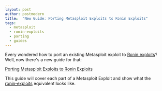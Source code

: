 ```yaml
---
layout: post
author: postmodern
title:  "New Guide: Porting Metasploit Exploits to Ronin Exploits"
tags:
  - metasploit
  - ronin-exploits
  - porting
  - guides
---
```


Every wondered how to port an existing Metasploit exploit to [Ronin
exploits][ronin-exploits]? Well, now there's a new guide for that:


[Porting Metasploit Exploits to Ronin Exploits]

This guide will cover each part of a Metasploit Exploit and show what the
[ronin-exploits] equivalent looks like.

[ronin-exploits]: https://github.com/ronin-rb/ronin-exploits#readme
[Porting Metasploit Exploits to Ronin Exploits]: /docs/porting/metasploit_exploits_to_ronin_exploits.html
